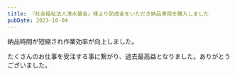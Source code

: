 ```yaml
---
title: 『社会福祉法人清水基金』様より助成金をいただき納品車両を購入しました
pubDate: 2023-10-04
---
```


納品時間が短縮され作業効率が向上しました。

たくさんのお仕事を受注する事に繋がり、過去最高益となりました。ありがとうございました。
